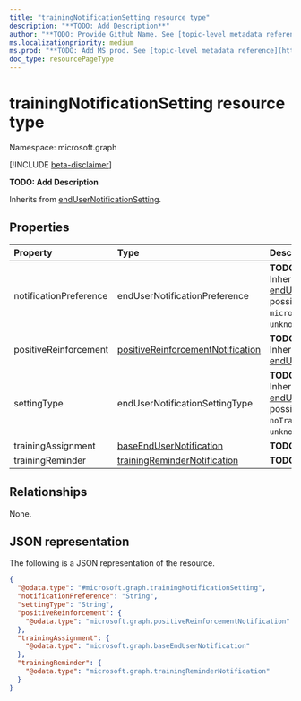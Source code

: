 ```yaml
---
title: "trainingNotificationSetting resource type"
description: "**TODO: Add Description**"
author: "**TODO: Provide Github Name. See [topic-level metadata reference](https://aka.ms/msgo?pagePath=Document-APIs/Guidelines/Metadata)**"
ms.localizationpriority: medium
ms.prod: "**TODO: Add MS prod. See [topic-level metadata reference](https://aka.ms/msgo?pagePath=Document-APIs/Guidelines/Metadata)**"
doc_type: resourcePageType
---
```


# trainingNotificationSetting resource type

Namespace: microsoft.graph

[!INCLUDE [beta-disclaimer](../../includes/beta-disclaimer.md)]

**TODO: Add Description**


Inherits from [endUserNotificationSetting](../resources/endusernotificationsetting.md).

## Properties
|Property|Type|Description|
|:---|:---|:---|
|notificationPreference|endUserNotificationPreference|**TODO: Add Description** Inherited from [endUserNotificationSetting](../resources/endusernotificationsetting.md).The possible values are: `unknown`, `microsoft`, `custom`, `unknownFutureValue`.|
|positiveReinforcement|[positiveReinforcementNotification](../resources/positivereinforcementnotification.md)|**TODO: Add Description** Inherited from [endUserNotificationSetting](../resources/endusernotificationsetting.md).|
|settingType|endUserNotificationSettingType|**TODO: Add Description** Inherited from [endUserNotificationSetting](../resources/endusernotificationsetting.md).The possible values are: `unknown`, `noTraining`, `trainingSelected`, `unknownFutureValue`.|
|trainingAssignment|[baseEndUserNotification](../resources/baseendusernotification.md)|**TODO: Add Description**|
|trainingReminder|[trainingReminderNotification](../resources/trainingremindernotification.md)|**TODO: Add Description**|

## Relationships
None.

## JSON representation
The following is a JSON representation of the resource.
<!-- {
  "blockType": "resource",
  "@odata.type": "microsoft.graph.trainingNotificationSetting"
}
-->
``` json
{
  "@odata.type": "#microsoft.graph.trainingNotificationSetting",
  "notificationPreference": "String",
  "settingType": "String",
  "positiveReinforcement": {
    "@odata.type": "microsoft.graph.positiveReinforcementNotification"
  },
  "trainingAssignment": {
    "@odata.type": "microsoft.graph.baseEndUserNotification"
  },
  "trainingReminder": {
    "@odata.type": "microsoft.graph.trainingReminderNotification"
  }
}
```

